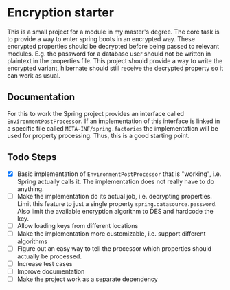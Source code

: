 # Encryption starter

This is a small project for a module in my master's degree.
The core task is to provide a way to enter spring boots in an encrypted way.
These encrypted properties should be decrypted before being passed to relevant modules.
E.g. the password for a database user should not be written in plaintext in the properties file.
This project should provide a way to write the encrypted variant, hibernate should still receive the decrypted property
so it can work as usual.

## Documentation
For this to work the Spring project provides an interface called `EnvironmentPostProcessor`.
If an implementation of this interface is linked in a specific file called `META-INF/spring.factories` the implementation will be used for property processing.
Thus, this is a good starting point.

## Todo Steps
- [x] Basic implementation of `EnvironmentPostProcessor` that is "working", i.e. Spring actually calls it. The implementation does not really have to do anything.
- [ ] Make the implementation do its actual job, i.e. decrypting properties. Limit this feature to just a single property `spring.datasource.password`. Also limit the available encryption algorithm to DES and hardcode the key.
- [ ] Allow loading keys from different locations
- [ ] Make the implementation more customizable, i.e. support different algorithms
- [ ] Figure out an easy way to tell the processor which properties should actually be processed.
- [ ] Increase test cases
- [ ] Improve documentation
- [ ] Make the project work as a separate dependency
